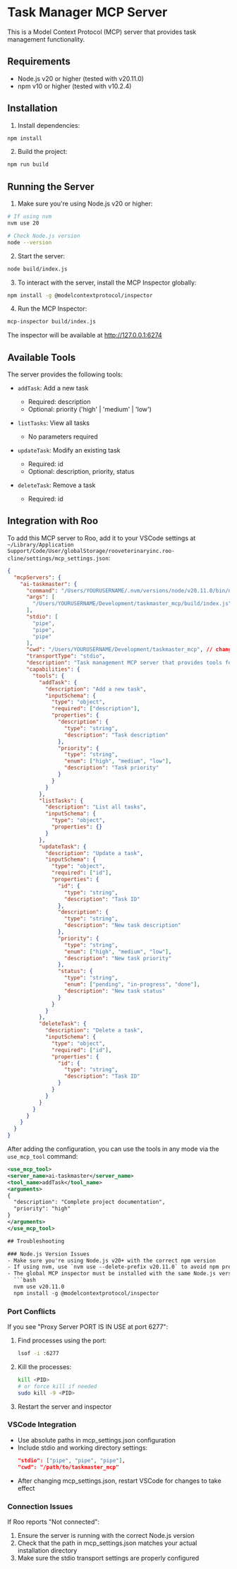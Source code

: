 # Task Manager MCP Server

This is a Model Context Protocol (MCP) server that provides task management functionality.

## Requirements

- Node.js v20 or higher (tested with v20.11.0)
- npm v10 or higher (tested with v10.2.4)

## Installation

1. Install dependencies:
```bash
npm install
```

2. Build the project:
```bash
npm run build
```

## Running the Server

1. Make sure you're using Node.js v20 or higher:
```bash
# If using nvm
nvm use 20

# Check Node.js version
node --version
```

2. Start the server:
```bash
node build/index.js
```

3. To interact with the server, install the MCP Inspector globally:
```bash
npm install -g @modelcontextprotocol/inspector
```

4. Run the MCP Inspector:
```bash
mcp-inspector build/index.js
```

The inspector will be available at http://127.0.0.1:6274

## Available Tools

The server provides the following tools:

- `addTask`: Add a new task
  - Required: description
  - Optional: priority ('high' | 'medium' | 'low')

- `listTasks`: View all tasks
  - No parameters required

- `updateTask`: Modify an existing task
  - Required: id
  - Optional: description, priority, status

- `deleteTask`: Remove a task
  - Required: id

## Integration with Roo

To add this MCP server to Roo, add it to your VSCode settings at `~/Library/Application Support/Code/User/globalStorage/rooveterinaryinc.roo-cline/settings/mcp_settings.json`:

```json
{
  "mcpServers": {
    "ai-taskmaster": {
      "command": "/Users/YOURUSERNAME/.nvm/versions/node/v20.11.0/bin/node",  // change this
      "args": [
        "/Users/YOURUSERNAME/Development/taskmaster_mcp/build/index.js"  // change this
      ],
      "stdio": [
        "pipe",
        "pipe",
        "pipe"
      ],
      "cwd": "/Users/YOURUSERNAME/Development/taskmaster_mcp", // change this
      "transportType": "stdio",
      "description": "Task management MCP server that provides tools for managing tasks",
      "capabilities": {
        "tools": {
          "addTask": {
            "description": "Add a new task",
            "inputSchema": {
              "type": "object",
              "required": ["description"],
              "properties": {
                "description": {
                  "type": "string",
                  "description": "Task description"
                },
                "priority": {
                  "type": "string",
                  "enum": ["high", "medium", "low"],
                  "description": "Task priority"
                }
              }
            }
          },
          "listTasks": {
            "description": "List all tasks",
            "inputSchema": {
              "type": "object",
              "properties": {}
            }
          },
          "updateTask": {
            "description": "Update a task",
            "inputSchema": {
              "type": "object",
              "required": ["id"],
              "properties": {
                "id": {
                  "type": "string",
                  "description": "Task ID"
                },
                "description": {
                  "type": "string",
                  "description": "New task description"
                },
                "priority": {
                  "type": "string",
                  "enum": ["high", "medium", "low"],
                  "description": "New task priority"
                },
                "status": {
                  "type": "string",
                  "enum": ["pending", "in-progress", "done"],
                  "description": "New task status"
                }
              }
            }
          },
          "deleteTask": {
            "description": "Delete a task",
            "inputSchema": {
              "type": "object",
              "required": ["id"],
              "properties": {
                "id": {
                  "type": "string",
                  "description": "Task ID"
                }
              }
            }
          }
        }
      }
    }
  }
}
```

After adding the configuration, you can use the tools in any mode via the `use_mcp_tool` command:

```xml
<use_mcp_tool>
<server_name>ai-taskmaster</server_name>
<tool_name>addTask</tool_name>
<arguments>
{
  "description": "Complete project documentation",
  "priority": "high"
}
</arguments>
</use_mcp_tool>

## Troubleshooting

### Node.js Version Issues
- Make sure you're using Node.js v20+ with the correct npm version
- If using nvm, use `nvm use --delete-prefix v20.11.0` to avoid npm prefix issues
- The global MCP inspector must be installed with the same Node.js version:
  ```bash
  nvm use v20.11.0
  npm install -g @modelcontextprotocol/inspector
  ```

### Port Conflicts
If you see "Proxy Server PORT IS IN USE at port 6277":
1. Find processes using the port:
   ```bash
   lsof -i :6277
   ```
2. Kill the processes:
   ```bash
   kill <PID>
   # or force kill if needed
   sudo kill -9 <PID>
   ```
3. Restart the server and inspector

### VSCode Integration
- Use absolute paths in mcp_settings.json configuration
- Include stdio and working directory settings:
  ```json
  "stdio": ["pipe", "pipe", "pipe"],
  "cwd": "/path/to/taskmaster_mcp"
  ```
- After changing mcp_settings.json, restart VSCode for changes to take effect

### Connection Issues
If Roo reports "Not connected":
1. Ensure the server is running with the correct Node.js version
2. Check that the path in mcp_settings.json matches your actual installation directory
3. Make sure the stdio transport settings are properly configured
